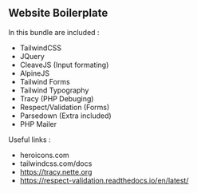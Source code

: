## Website Boilerplate

In this bundle are included :
- TailwindCSS
- JQuery
- CleaveJS (Input formating)
- AlpineJS
- Tailwind Forms
- Tailwind Typography
- Tracy (PHP Debuging)
- Respect/Validation (Forms)
- Parsedown (Extra included)
- PHP Mailer


Useful links :
- heroicons.com
- tailwindcss.com/docs
- https://tracy.nette.org
- https://respect-validation.readthedocs.io/en/latest/